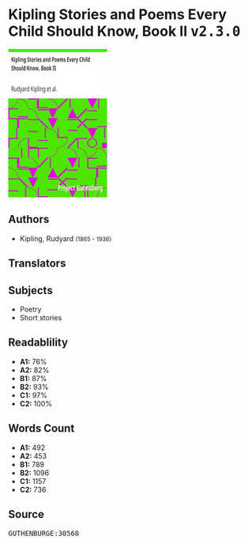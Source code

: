 # Kipling Stories and Poems Every Child Should Know, Book II <kbd>v2.3.0</kbd>

![](./cover.medium.jpg "")

## Authors


 - Kipling, Rudyard <small>(1865 - 1936)</small>

## Translators



## Subjects


 - Poetry
 - Short stories

## Readablility


 - **A1:** 76%
 - **A2:** 82%
 - **B1:** 87%
 - **B2:** 93%
 - **C1:** 97%
 - **C2:** 100%

## Words Count


 - **A1:** 492
 - **A2:** 453
 - **B1:** 789
 - **B2:** 1096
 - **C1:** 1157
 - **C2:** 736

## Source


<kbd>GUTHENBURGE:30568</kbd>
